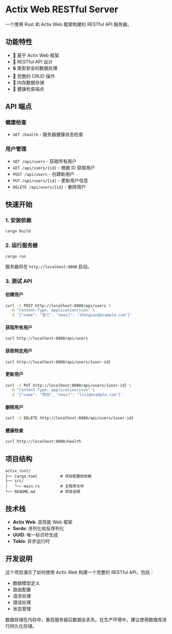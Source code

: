 # Actix Web RESTful Server

一个使用 Rust 和 Actix Web 框架构建的 RESTful API 服务器。

## 功能特性

- 🚀 基于 Actix Web 框架
- 📡 RESTful API 设计
- 🔒 类型安全的数据处理
- 🎯 完整的 CRUD 操作
- 💾 内存数据存储
- 🏥 健康检查端点

## API 端点

### 健康检查
- `GET /health` - 服务器健康状态检查

### 用户管理
- `GET /api/users` - 获取所有用户
- `GET /api/users/{id}` - 根据 ID 获取用户
- `POST /api/users` - 创建新用户
- `PUT /api/users/{id}` - 更新用户信息
- `DELETE /api/users/{id}` - 删除用户

## 快速开始

### 1. 安装依赖
```bash
cargo build
```

### 2. 运行服务器
```bash
cargo run
```

服务器将在 `http://localhost:8080` 启动。

### 3. 测试 API

#### 创建用户
```bash
curl -X POST http://localhost:8080/api/users \
  -H "Content-Type: application/json" \
  -d '{"name": "张三", "email": "zhangsan@example.com"}'
```

#### 获取所有用户
```bash
curl http://localhost:8080/api/users
```

#### 获取特定用户
```bash
curl http://localhost:8080/api/users/{user-id}
```

#### 更新用户
```bash
curl -X PUT http://localhost:8080/api/users/{user-id} \
  -H "Content-Type: application/json" \
  -d '{"name": "李四", "email": "lisi@example.com"}'
```

#### 删除用户
```bash
curl -X DELETE http://localhost:8080/api/users/{user-id}
```

#### 健康检查
```bash
curl http://localhost:8080/health
```

## 项目结构

```
actix_rust/
├── Cargo.toml          # 项目配置和依赖
├── src/
│   └── main.rs         # 主程序文件
└── README.md           # 项目说明
```

## 技术栈

- **Actix Web**: 高性能 Web 框架
- **Serde**: 序列化和反序列化
- **UUID**: 唯一标识符生成
- **Tokio**: 异步运行时

## 开发说明

这个项目演示了如何使用 Actix Web 构建一个完整的 RESTful API，包括：

- 数据模型定义
- 路由配置
- 请求处理
- 错误处理
- 状态管理

数据存储在内存中，重启服务器后数据会丢失。在生产环境中，建议使用数据库进行持久化存储。
